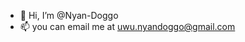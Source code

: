 - 👋 Hi, I’m @Nyan-Doggo
- 📫 you can email me at uwu.nyandoggo@gmail.com

<!---
Nyan-Doggo/Nyan-Doggo is a ✨ special ✨ repository because its `README.md` (this file) appears on your GitHub profile.
You can click the Preview link to take a look at your changes.
--->
